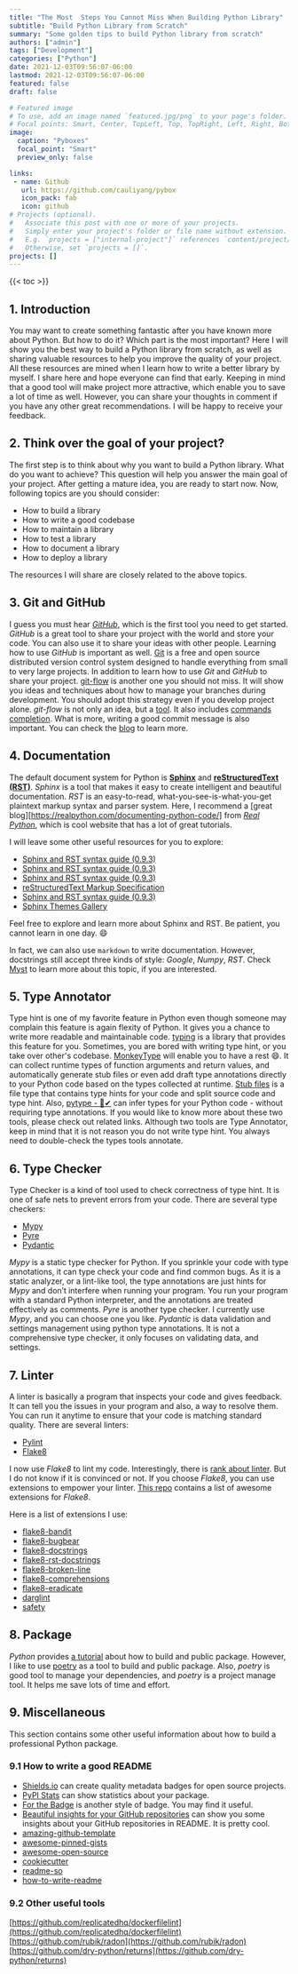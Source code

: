 ```yaml
---
title: "The Most  Steps You Cannot Miss When Building Python Library"
subtitle: "Build Python Library from Scratch"
summary: "Some golden tips to build Python library from scratch"
authors: ["admin"]
tags: ["Development"]
categories: ["Python"]
date: 2021-12-03T09:56:07-06:00
lastmod: 2021-12-03T09:56:07-06:00
featured: false
draft: false

# Featured image
# To use, add an image named `featured.jpg/png` to your page's folder.
# Focal points: Smart, Center, TopLeft, Top, TopRight, Left, Right, BottomLeft, Bottom, BottomRight.
image:
  caption: "Pyboxes"
  focal_point: "Smart"
  preview_only: false

links:
 - name: Github
   url: https://github.com/cauliyang/pybox
   icon_pack: fab
   icon: github
# Projects (optional).
#   Associate this post with one or more of your projects.
#   Simply enter your project's folder or file name without extension.
#   E.g. `projects = ["internal-project"]` references `content/project/deep-learning/index.md`.
#   Otherwise, set `projects = []`.
projects: []
---
```

{{< toc >}}

## 1. Introduction

You may want to create something fantastic after you have known more about Python. But how to do it? Which part is the most important? Here I will show you the best way to build a Python library from scratch, as well as sharing valuable resources to help you improve the quality of your project. All these resources are mined when I learn how to write a better library by myself.  I share here and hope everyone can find that early. Keeping in mind that a good tool will make project more attractive, which enable you to save a lot of time as well. However, you can share your thoughts in comment if you have any other great recommendations.  I will be happy to receive your feedback.

## 2. Think over the goal of your project?

The first step is to think about why you want to build a Python library. What do you want to achieve?  This question will help you answer the main goal of your project. After getting a mature idea, you are ready to start now.  Now, following topics are you should consider:  

- How to build a library
- How to write a good codebase
- How to maintain a library
- How to test a library
- How to document a library
- How to deploy a library

The resources I will share are closely related to the above topics.

## 3. Git and GitHub

I guess you must hear [*GitHub*], which is the first tool you need to get started. *GitHub* is a great tool to share your project with the world and store your code. You can also use it to share your ideas with other people. Learning how to use *GitHub* is important as well. [Git] is a free and open source distributed version control system designed to handle everything from small to very large projects. In addition to learn how to use *Git* and *GitHub* to share your project. [git-flow] is another one you should not miss. It will show you ideas and techniques about how to manage your branches during development. You should adopt this strategy even if you develop project alone.  *git-flow* is not only an idea, but a [tool](https://github.com/nvie/gitflow). It also includes [commands completion](https://github.com/bobthecow/git-flow-completion).  What is more, writing a good commit message is also important. You can check the [blog](https://medium.com/@hritik.jaiswal/how-to-write-a-good-commit-message-9d2d533b9052) to learn more.

## 4.  Documentation

The default document system for Python is [**Sphinx**](https://www.sphinx-doc.org/en/master/) and [**reStructuredText (RST)**](https://docutils.sourceforge.io/rst.html).  *Sphinx* is a tool that makes it easy to create intelligent and beautiful documentation. *RST* is an easy-to-read, what-you-see-is-what-you-get plaintext markup syntax and parser system.  Here, I recommend a [great blog][https://realpython.com/documenting-python-code/] from [*Real Python*](https://realpython.com/), which is cool website that has a lot of great tutorials.

I will leave some other useful resources for you to explore:

- [Sphinx and RST syntax guide (0.9.3)](https://thomas-cokelaer.info/tutorials/sphinx/_modules/template.html#MainClass1.function1)
- [Sphinx and RST syntax guide (0.9.3)](https://thomas-cokelaer.info/tutorials/sphinx/docstring_python.html)
- [Sphinx and RST syntax guide (0.9.3)](https://thomas-cokelaer.info/tutorials/sphinx/rest_syntax.html)
- [reStructuredText Markup Specification](https://docutils.sourceforge.io/docs/ref/rst/restructuredtext.html)
- [Sphinx and RST syntax guide (0.9.3)](https://thomas-cokelaer.info/tutorials/sphinx/rest_syntax.html)
- [Sphinx Themes Gallery](https://sphinx-themes.org/#themes)

Feel free to explore and learn more about Sphinx and RST. Be patient, you cannot learn in one day. :smile:

In fact, we can also use `markdown` to write documentation.  However, docstrings still accept three kinds of style: *Google*, *Numpy*, *RST*.  Check [Myst](https://myst-parser.readthedocs.io/en/latest/) to learn more about this topic, if you are interested.

## 5. Type Annotator

Type hint is one of my favorite feature in Python even though someone may complain this feature is again flexity of Python.  It gives you a chance to write more readable and maintainable code.
[typing](https://docs.python.org/3/library/typing.html) is a library that provides this feature for you.  Sometimes, you are bored with writing type hint, or you take over other's codebase. [MonkeyType](https://github.com/instagram/MonkeyType) will enable you to have a rest :smile:. It can collect runtime types of function arguments and return values, and automatically generate stub files or even add draft type annotations directly to your Python code based on the types collected at runtime.  [Stub files](https://mypy.readthedocs.io/en/stable/stubs.html) is a file type that contains type hints for your code and split source code and type hint. Also, [pytype - 🦆✔](https://google.github.io/pytype/) can infer types for your Python code - without requiring type annotations.  If you would like to know more about these two tools, please check out related links. Although two tools are Type Annotator, keep in mind that it is not reason you do not write type hint. You always need to double-check the types tools annotate.

## 6. Type Checker

Type Checker is a kind of tool used to check correctness of type hint. It is one of safe nets to prevent errors from your code.  There are several type checkers:

- [Mypy](https://mypy.readthedocs.io/en/stable/)
- [Pyre](https://pyre-check.org/docs/getting-started/)
- [Pydantic](https://pydantic-docs.helpmanual.io/)

*Mypy* is a static type checker for Python. If you sprinkle your code with type annotations, it can type check your code and find common bugs. As it is a static analyzer, or a lint-like tool, the type annotations are just hints for *Mypy* and don’t interfere when running your program. You run your program with a standard Python interpreter, and the annotations are treated effectively as comments. *Pyre* is another type checker. I currently use *Mypy*, and you can choose one you like.  *Pydantic* is data validation and settings management using python type annotations. It is not a comprehensive type checker, it only focuses on validating data, and settings.

## 7.  Linter

A linter is basically a program that inspects your code and gives feedback. It can tell you the issues in your program and also, a way to resolve them. You can run it anytime to ensure that your code is matching standard quality.  There are several linters:

- [Pylint](https://www.pylint.org/)
- [Flake8](https://flake8.readthedocs.io/en/latest/)

I now use *Flake8* to lint my code. Interestingly, there is [rank about linter](https://www.slant.co/topics/2692/~best-python-code-linters). But I do not know if it is convinced or not.
If you choose *Flake8*, you can use extensions to empower your linter. [This repo](https://github.com/DmytroLitvinov/awesome-flake8-extensions) contains a list of awesome extensions for *Flake8*.

Here is a list of extensions I use:

- [flake8-bandit]
- [flake8-bugbear]
- [flake8-docstrings]
- [flake8-rst-docstrings]
- [flake8-broken-line]
- [flake8-comprehensions]
- [flake8-eradicate]
- [darglint]
- [safety]

<!-- Link -->
 [flake8-bandit]: https://pypi.org/project/flake8-bandit/
 [flake8-bugbear]: https://pypi.org/project/flake8-bugbear/
 [flake8-docstrings]: https://pypi.org/project/flake8-docstrings/
 [flake8-rst-docstrings]: https://pypi.org/project/flake8-rst-docstrings/
 [flake8-broken-line]: https://pypi.org/project/flake8-broken-line/
 [flake8-comprehensions]: https://pypi.org/project/flake8-comprehensions/
 [flake8-eradicate]: https://pypi.org/project/flake8-eradicate/
 [darglint]: https://pypi.org/project/darglint/
 [safety]: https://pypi.org/project/safety/

## 8. Package

*Python* provides [a tutorial](https://packaging.python.org/en/latest/tutorials/packaging-projects/#creating-the-package-files) about how to build and public package. However, I like to use [poetry](https://python-poetry.org/) as a tool to build and public package. Also, *poetry* is good tool to manage your dependencies, and *poetry* is a project manage tool.  It helps me save lots of time and effort.  

## 9. Miscellaneous

This section contains some other useful information about how to build a professional Python package.

### 9.1 How to write a good README

- [Shields.io](https://shields.io/category/downloads) can create quality metadata badges for open source projects.
- [PyPI Stats](https://pypistats.org/search/%20pyboxes) can show statistics about your package.
- [For the Badge](https://forthebadge.com/) is another style of badge. You may find it useful.
- [Beautiful insights for your GitHub repositories](https://repobeats.axiom.co/) can show you some insights about your GitHub repositories in README. It is pretty cool.
- [amazing-github-template]
- [awesome-pinned-gists]
- [awesome-open-source]
- [cookiecutter]
- [readme-so]
- [how-to-write-readme]

### 9.2 Other useful tools

[https://github.com/replicatedhq/dockerfilelint](https://github.com/replicatedhq/dockerfilelint)
[https://github.com/rubik/radon](https://github.com/rubik/radon)
[https://github.com/dry-python/returns](https://github.com/dry-python/returns)


<!-- link -->
[Pepy]: https://pepy.tech/project/pyboxes
[Pypistats]: https://pypistats.org/search/%20pyboxes
[Shield]: https://shields.io/category/downloads
[Badge]: https://forthebadge.com/
[sphnix theme]: https://sphinx-themes.org/#themes
[waka-readme-stats]: https://github.com/anmol098/waka-readme-stats
[waka-readme]: https://github.com/athul/waka-readme
[amazing-github-template]: https://github.com/dec0dOS/amazing-github-template#readme
[awesome-pinned-gists]: https://github.com/matchai/awesome-pinned-gists
[awesome-open-source]: https://awesomeopensource.com/project/anmol098/waka-readme-stats
[cookiecutter]: https://cookiecutter.readthedocs.io/en/1.7.2/usage.html
[readme-so]: https://readme.so/editor
[how-to-write-readme]: https://bulldogjob.com/news/449-how-to-write-a-good-readme-for-your-github-project
[*github*]: https://github.com 
[git-flow]: https://jeffkreeftmeijer.com/git-flow/
[git]: https://git-scm.com/